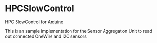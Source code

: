 # HPCSlowControl
HPC SlowControl for Arduino

This is an sample implementation for the Sensor Aggregation Unit to read out connected OneWire and I2C sensors. 
